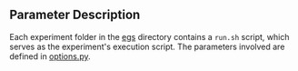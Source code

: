 
## Parameter Description  
Each experiment folder in the [egs](../egs/) directory contains a `run.sh` script, which serves as the experiment's execution script. The parameters involved are defined in [options.py](../src/options.py).
